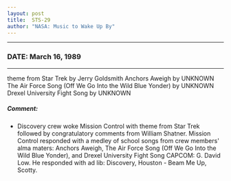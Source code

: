 ```yaml
---
layout: post
title:  STS-29
author: "NASA: Music to Wake Up By"
---
```


----
### DATE: March 16, 1989
----
theme from Star Trek by Jerry Goldsmith
Anchors Aweigh by UNKNOWN
The Air Force Song (Off We Go Into the Wild Blue Yonder) by UNKNOWN
Drexel University Fight Song by UNKNOWN

##### Comment:
* Discovery crew woke Mission Control with theme from Star Trek followed by congratulatory comments from William Shatner. Mission Control responded with a   medley of school songs from crew members' alma maters: Anchors Aweigh, The Air Force Song (Off We Go Into the Wild Blue Yonder), and Drexel University Fight Song CAPCOM: G. David Low. He responded with ad lib: Discovery, Houston - Beam Me Up, Scotty.

